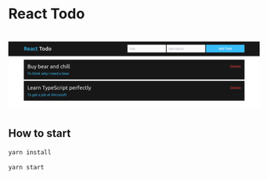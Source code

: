# React Todo

<h1 align="center">
  <img src="./public/react-todo.png">
</h1>

## How to start

```
yarn install
```

```
yarn start
```
